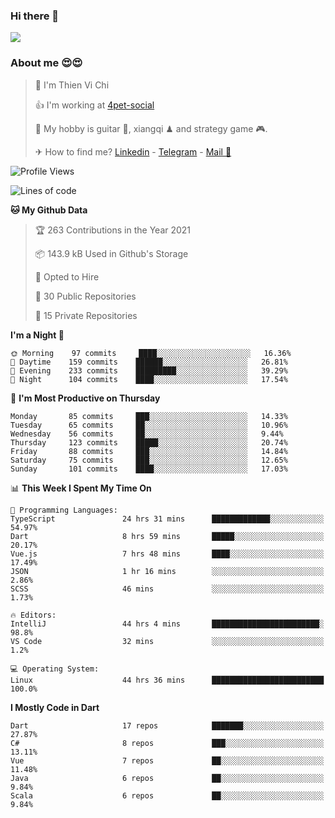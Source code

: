 ### Hi there 👋
![](https://media1.tenor.com/images/9aa4aee77151757a310fcdb4b8fd2a0a/tenor.gif?itemid=12671405)

### About me 😍😍

> 🙎 I'm Thien Vi Chi
> 
> 👍 I'm working at [4pet-social](https://github.com/4pet-social)
>
> 🥞 My hobby is guitar 🎸, xiangqi ♟ and strategy game 🎮.
> 
> ✈ How to find me? [Linkedin](https://www.linkedin.com/in/tvc12/) - [Telegram](https://t.me/yeutham212) - [Mail 📧](mailto:meomeocf98@gmail.com)
> 

<!--START_SECTION:waka-->
![Profile Views](http://img.shields.io/badge/Profile%20Views-5-blue)

![Lines of code](https://img.shields.io/badge/From%20Hello%20World%20I%27ve%20Written-731303%20lines%20of%20code-blue)

**🐱 My Github Data** 

> 🏆 263 Contributions in the Year 2021
 > 
> 📦 143.9 kB Used in Github's Storage 
 > 
> 💼 Opted to Hire
 > 
> 📜 30 Public Repositories 
 > 
> 🔑 15 Private Repositories  
 > 
**I'm a Night 🦉** 

```text
🌞 Morning    97 commits     ████░░░░░░░░░░░░░░░░░░░░░   16.36% 
🌆 Daytime    159 commits    ██████░░░░░░░░░░░░░░░░░░░   26.81% 
🌃 Evening    233 commits    █████████░░░░░░░░░░░░░░░░   39.29% 
🌙 Night      104 commits    ████░░░░░░░░░░░░░░░░░░░░░   17.54%

```
📅 **I'm Most Productive on Thursday** 

```text
Monday       85 commits     ███░░░░░░░░░░░░░░░░░░░░░░   14.33% 
Tuesday      65 commits     ██░░░░░░░░░░░░░░░░░░░░░░░   10.96% 
Wednesday    56 commits     ██░░░░░░░░░░░░░░░░░░░░░░░   9.44% 
Thursday     123 commits    █████░░░░░░░░░░░░░░░░░░░░   20.74% 
Friday       88 commits     ███░░░░░░░░░░░░░░░░░░░░░░   14.84% 
Saturday     75 commits     ███░░░░░░░░░░░░░░░░░░░░░░   12.65% 
Sunday       101 commits    ████░░░░░░░░░░░░░░░░░░░░░   17.03%

```


📊 **This Week I Spent My Time On** 

```text
💬 Programming Languages: 
TypeScript               24 hrs 31 mins      █████████████░░░░░░░░░░░░   54.97% 
Dart                     8 hrs 59 mins       █████░░░░░░░░░░░░░░░░░░░░   20.17% 
Vue.js                   7 hrs 48 mins       ████░░░░░░░░░░░░░░░░░░░░░   17.49% 
JSON                     1 hr 16 mins        ░░░░░░░░░░░░░░░░░░░░░░░░░   2.86% 
SCSS                     46 mins             ░░░░░░░░░░░░░░░░░░░░░░░░░   1.73%

🔥 Editors: 
IntelliJ                 44 hrs 4 mins       ████████████████████████░   98.8% 
VS Code                  32 mins             ░░░░░░░░░░░░░░░░░░░░░░░░░   1.2%

💻 Operating System: 
Linux                    44 hrs 36 mins      █████████████████████████   100.0%

```

**I Mostly Code in Dart** 

```text
Dart                     17 repos            ███████░░░░░░░░░░░░░░░░░░   27.87% 
C#                       8 repos             ███░░░░░░░░░░░░░░░░░░░░░░   13.11% 
Vue                      7 repos             ██░░░░░░░░░░░░░░░░░░░░░░░   11.48% 
Java                     6 repos             ██░░░░░░░░░░░░░░░░░░░░░░░   9.84% 
Scala                    6 repos             ██░░░░░░░░░░░░░░░░░░░░░░░   9.84%

```



<!--END_SECTION:waka-->